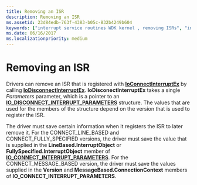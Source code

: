 ```yaml
---
title: Removing an ISR
description: Removing an ISR
ms.assetid: 23d84edb-763f-4383-b05c-832b4249b604
keywords: ["interrupt service routines WDK kernel , removing ISRs", "interrupt objects WDK kernel , removing ISRs", "ISRs WDK kernel , removing ISRs", "removing ISRs WDK kernel"]
ms.date: 06/16/2017
ms.localizationpriority: medium
---
```


# Removing an ISR


Drivers can remove an ISR that is registered with [**IoConnectInterruptEx**](https://docs.microsoft.com/windows-hardware/drivers/ddi/wdm/nf-wdm-ioconnectinterruptex) by calling [**IoDisconnectInterruptEx**](https://docs.microsoft.com/windows-hardware/drivers/ddi/wdm/nf-wdm-iodisconnectinterruptex). **IoDisconectInterruptEx** takes a single *Parameters* parameter, which is a pointer to an [**IO\_DISCONNECT\_INTERRUPT\_PARAMETERS**](https://docs.microsoft.com/windows-hardware/drivers/ddi/wdm/ns-wdm-_io_disconnect_interrupt_parameters) structure. The values that are used for the members of the structure depend on the version that is used to register the ISR.

The driver must save certain information when it registers the ISR to later remove it. For the CONNECT\_LINE\_BASED and CONNECT\_FULLY\_SPECIFIED versions, the driver must save the value that is supplied in the **LineBased.InterruptObject** or **FullySpecified.InterruptObject** member of [**IO\_CONNECT\_INTERRUPT\_PARAMETERS**](https://docs.microsoft.com/windows-hardware/drivers/ddi/wdm/ns-wdm-_io_connect_interrupt_parameters). For the CONNECT\_MESSAGE\_BASED version, the driver must save the values supplied in the **Version** and **MessageBased.ConnectionContext** members of **IO\_CONNECT\_INTERRUPT\_PARAMETERS**.

 

 





